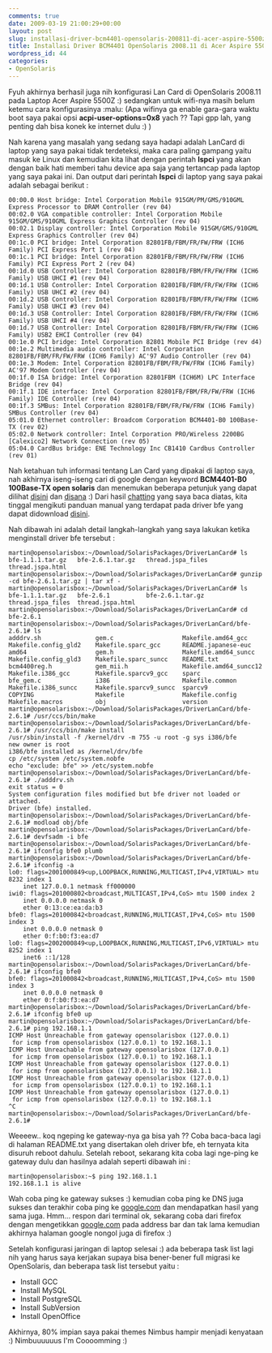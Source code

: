 ```yaml
---
comments: true
date: 2009-03-19 21:00:29+00:00
layout: post
slug: installasi-driver-bcm4401-opensolaris-200811-di-acer-aspire-5500z
title: Installasi Driver BCM4401 OpenSolaris 2008.11 di Acer Aspire 5500Z
wordpress_id: 44
categories:
- OpenSolaris
---
```


Fyuh akhirnya berhasil juga nih konfigurasi Lan Card di OpenSolaris 2008.11 pada Laptop Acer Aspire 5500Z :) sedangkan untuk wifi-nya masih belum ketemu cara konfigurasinya :malu: (Apa wifinya ga enable gara-gara waktu boot saya pakai opsi **acpi-user-options=0x8** yach ?? Tapi gpp lah, yang penting dah bisa konek ke internet dulu :) )

Nah karena yang masalah yang sedang saya hadapi adalah LanCard di laptop yang saya pakai tidak terdeteksi, maka cara paling gampang yaitu masuk ke Linux dan kemudian kita lihat dengan perintah **lspci** yang akan dengan baik hati memberi tahu device apa saja yang tertancap pada laptop yang saya pakai ini. Dan output dari perintah **lspci** di laptop yang saya pakai adalah sebagai berikut :

    
    
    00:00.0 Host bridge: Intel Corporation Mobile 915GM/PM/GMS/910GML Express Processor to DRAM Controller (rev 04)
    00:02.0 VGA compatible controller: Intel Corporation Mobile 915GM/GMS/910GML Express Graphics Controller (rev 04)
    00:02.1 Display controller: Intel Corporation Mobile 915GM/GMS/910GML Express Graphics Controller (rev 04)
    00:1c.0 PCI bridge: Intel Corporation 82801FB/FBM/FR/FW/FRW (ICH6 Family) PCI Express Port 1 (rev 04)
    00:1c.1 PCI bridge: Intel Corporation 82801FB/FBM/FR/FW/FRW (ICH6 Family) PCI Express Port 2 (rev 04)
    00:1d.0 USB Controller: Intel Corporation 82801FB/FBM/FR/FW/FRW (ICH6 Family) USB UHCI #1 (rev 04)
    00:1d.1 USB Controller: Intel Corporation 82801FB/FBM/FR/FW/FRW (ICH6 Family) USB UHCI #2 (rev 04)
    00:1d.2 USB Controller: Intel Corporation 82801FB/FBM/FR/FW/FRW (ICH6 Family) USB UHCI #3 (rev 04)
    00:1d.3 USB Controller: Intel Corporation 82801FB/FBM/FR/FW/FRW (ICH6 Family) USB UHCI #4 (rev 04)
    00:1d.7 USB Controller: Intel Corporation 82801FB/FBM/FR/FW/FRW (ICH6 Family) USB2 EHCI Controller (rev 04)
    00:1e.0 PCI bridge: Intel Corporation 82801 Mobile PCI Bridge (rev d4)
    00:1e.2 Multimedia audio controller: Intel Corporation 82801FB/FBM/FR/FW/FRW (ICH6 Family) AC'97 Audio Controller (rev 04)
    00:1e.3 Modem: Intel Corporation 82801FB/FBM/FR/FW/FRW (ICH6 Family) AC'97 Modem Controller (rev 04)
    00:1f.0 ISA bridge: Intel Corporation 82801FBM (ICH6M) LPC Interface Bridge (rev 04)
    00:1f.1 IDE interface: Intel Corporation 82801FB/FBM/FR/FW/FRW (ICH6 Family) IDE Controller (rev 04)
    00:1f.3 SMBus: Intel Corporation 82801FB/FBM/FR/FW/FRW (ICH6 Family) SMBus Controller (rev 04)
    05:01.0 Ethernet controller: Broadcom Corporation BCM4401-B0 100Base-TX (rev 02)
    05:02.0 Network controller: Intel Corporation PRO/Wireless 2200BG [Calexico2] Network Connection (rev 05)
    05:04.0 CardBus bridge: ENE Technology Inc CB1410 Cardbus Controller (rev 01)
    



Nah ketahuan tuh informasi tentang Lan Card yang dipakai di laptop saya, nah akhirnya iseng-iseng cari di google dengan keyword **BCM4401-B0 100Base-TX open solaris** dan menemukan beberapa petunjuk yang dapat dilihat [disini](http://homepage2.nifty.com/mrym3/taiyodo/eng/) dan [disana](http://echelog.matzon.dk/logs/browse/opensolaris/1228258800) :) Dari hasil [chatting](http://echelog.matzon.dk/logs/browse/opensolaris/1228258800) yang saya baca diatas, kita tinggal mengikuti panduan manual yang terdapat pada driver bfe yang dapat didownload [disini](http://homepage2.nifty.com/mrym3/taiyodo/eng/).
<!-- more -->
Nah dibawah ini adalah detail langkah-langkah yang saya lakukan ketika menginstall driver bfe tersebut :

    
    
    martin@opensolarisbox:~/Download/SolarisPackages/DriverLanCard# ls
    bfe-1.1.1.tar.gz   bfe-2.6.1.tar.gz   thread.jspa_files  thread.jspa.html
    martin@opensolarisbox:~/Download/SolarisPackages/DriverLanCard# gunzip -cd bfe-2.6.1.tar.gz | tar xf -
    martin@opensolarisbox:~/Download/SolarisPackages/DriverLanCard# ls
    bfe-1.1.1.tar.gz   bfe-2.6.1          bfe-2.6.1.tar.gz   thread.jspa_files  thread.jspa.html
    martin@opensolarisbox:~/Download/SolarisPackages/DriverLanCard# cd bfe-2.6.1
    martin@opensolarisbox:~/Download/SolarisPackages/DriverLanCard/bfe-2.6.1# ls
    adddrv.sh               gem.c                   Makefile.amd64_gcc      Makefile.config_gld2    Makefile.sparc_gcc      README.japanese-euc
    amd64                   gem.h                   Makefile.amd64_suncc    Makefile.config_gld3    Makefile.sparc_suncc    README.txt
    bcm4400reg.h            gem_mii.h               Makefile.amd64_suncc12  Makefile.i386_gcc       Makefile.sparcv9_gcc    sparc
    bfe_gem.c               i386                    Makefile.common         Makefile.i386_suncc     Makefile.sparcv9_suncc  sparcv9
    COPYING                 Makefile                Makefile.config         Makefile.macros         obj                     version
    martin@opensolarisbox:~/Download/SolarisPackages/DriverLanCard/bfe-2.6.1# /usr/ccs/bin/make
    martin@opensolarisbox:~/Download/SolarisPackages/DriverLanCard/bfe-2.6.1# /usr/ccs/bin/make install
    /usr/sbin/install -f /kernel/drv -m 755 -u root -g sys i386/bfe
    new owner is root
    i386/bfe installed as /kernel/drv/bfe
    cp /etc/system /etc/system.nobfe
    echo "exclude: bfe" >> /etc/system.nobfe
    martin@opensolarisbox:~/Download/SolarisPackages/DriverLanCard/bfe-2.6.1# ./adddrv.sh
    exit status = 0
    System configuration files modified but bfe driver not loaded or attached.
    Driver (bfe) installed.
    martin@opensolarisbox:~/Download/SolarisPackages/DriverLanCard/bfe-2.6.1# modload obj/bfe
    martin@opensolarisbox:~/Download/SolarisPackages/DriverLanCard/bfe-2.6.1# devfsadm -i bfe
    martin@opensolarisbox:~/Download/SolarisPackages/DriverLanCard/bfe-2.6.1# ifconfig bfe0 plumb
    martin@opensolarisbox:~/Download/SolarisPackages/DriverLanCard/bfe-2.6.1# ifconfig -a
    lo0: flags=2001000849<up,LOOPBACK,RUNNING,MULTICAST,IPv4,VIRTUAL> mtu 8232 index 1
    	inet 127.0.0.1 netmask ff000000
    iwi0: flags=201000802<broadcast,MULTICAST,IPv4,CoS> mtu 1500 index 2
    	inet 0.0.0.0 netmask 0
    	ether 0:13:ce:ea:da:b3
    bfe0: flags=201000842<broadcast,RUNNING,MULTICAST,IPv4,CoS> mtu 1500 index 3
    	inet 0.0.0.0 netmask 0
    	ether 0:f:b0:f3:ea:d7
    lo0: flags=2002000849<up,LOOPBACK,RUNNING,MULTICAST,IPv6,VIRTUAL> mtu 8252 index 1
    	inet6 ::1/128
    martin@opensolarisbox:~/Download/SolarisPackages/DriverLanCard/bfe-2.6.1# ifconfig bfe0
    bfe0: flags=201000842<broadcast,RUNNING,MULTICAST,IPv4,CoS> mtu 1500 index 3
    	inet 0.0.0.0 netmask 0
    	ether 0:f:b0:f3:ea:d7
    martin@opensolarisbox:~/Download/SolarisPackages/DriverLanCard/bfe-2.6.1# ifconfig bfe0 up
    martin@opensolarisbox:~/Download/SolarisPackages/DriverLanCard/bfe-2.6.1# ping 192.168.1.1
    ICMP Host Unreachable from gateway opensolarisbox (127.0.0.1)
     for icmp from opensolarisbox (127.0.0.1) to 192.168.1.1
    ICMP Host Unreachable from gateway opensolarisbox (127.0.0.1)
     for icmp from opensolarisbox (127.0.0.1) to 192.168.1.1
    ICMP Host Unreachable from gateway opensolarisbox (127.0.0.1)
     for icmp from opensolarisbox (127.0.0.1) to 192.168.1.1
    ICMP Host Unreachable from gateway opensolarisbox (127.0.0.1)
     for icmp from opensolarisbox (127.0.0.1) to 192.168.1.1
    ICMP Host Unreachable from gateway opensolarisbox (127.0.0.1)
     for icmp from opensolarisbox (127.0.0.1) to 192.168.1.1
    ^C
    martin@opensolarisbox:~/Download/SolarisPackages/DriverLanCard/bfe-2.6.1#
    



Weeeew.. koq ngeping ke gateway-nya ga bisa yah ?? Coba baca-baca lagi di halaman README.txt yang disertakan oleh driver bfe, eh ternyata kita disuruh reboot dahulu. Setelah reboot, sekarang kita coba lagi nge-ping ke gateway dulu dan hasilnya adalah seperti dibawah ini :

    
    
    martin@opensolarisbox:~$ ping 192.168.1.1
    192.168.1.1 is alive
    



Wah coba ping ke gateway sukses :) kemudian coba ping ke DNS juga sukses dan terakhir coba ping ke [google.com](http://google.com/) dan mendapatkan hasil yang sama juga. Hmm... respon dari terminal ok, sekarang coba dari firefox dengan mengetikkan [google.com](http://google.com/) pada address bar dan tak lama kemudian akhirnya halaman google nongol juga di firefox :)

Setelah konfigurasi jaringan di laptop selesai :) ada beberapa task list lagi nih yang harus saya kerjakan supaya bisa bener-bener full migrasi ke OpenSolaris, dan beberapa task list tersebut yaitu :
- Install GCC
- Install MySQL
- Install PostgreSQL
- Install SubVersion
- Install OpenOffice

Akhirnya, 80% impian saya pakai themes Nimbus hampir menjadi kenyataan :) Nimbuuuuuus I'm Coooomming :)
